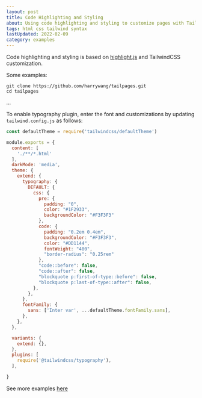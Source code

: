 ```yaml
---
layout: post
title: Code Highlighting and Styling
about: Using code highlighting and styling to customize pages with TailwindCSS.
tags: html css tailwind syntax
lastUpdated: 2022-02-09
category: examples
---
```


Code highlighting and styling is based on [highlight.js](https://highlightjs.org/) and TailwindCSS customization.

Some examples:

```
git clone https://github.com/harrywang/tailpages.git
cd tailpages
```
...

To enable typography plugin, enter the font and customizations by updating `tailwind.config.js` as follows:

```js
const defaultTheme = require('tailwindcss/defaultTheme')

module.exports = {
  content: [
    './**/*.html'
  ],
  darkMode: 'media',
  theme: {
    extend: {
      typography: {
        DEFAULT: {
          css: {
            pre: {
              padding: "0",
              color: "#1F2933",
              backgroundColor: "#F3F3F3"
            },
            code: {
              padding: "0.2em 0.4em",
              backgroundColor: "#F3F3F3",
              color: "#DD1144",
              fontWeight: "400",
              "border-radius": "0.25rem"
            },
            "code::before": false,
            "code::after": false,
            "blockquote p:first-of-type::before": false,
            "blockquote p:last-of-type::after": false,
          },
        },
      },
      fontFamily: {
        sans: ['Inter var', ...defaultTheme.fontFamily.sans],
      },
    },
  },

  variants: {
    extend: {},
  },
  plugins: [
    require('@tailwindcss/typography'),
  ],

}
```

See more examples [here](https://harrywang.me/2022/01/18/tailpages-tutorial-technical.html)
